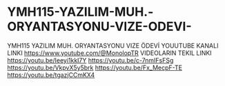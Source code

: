 # YMH115-YAZILIM-MUH.-ORYANTASYONU-VIZE-ODEVI-
YMH115 YAZILIM MUH. ORYANTASYONU VIZE ÖDEVİ
YOUUTUBE KANALI LINKI
https://www.youtube.com/@MonolopTR
VIDEOLARIN TEKIL LINKI
https://youtu.be/Ieeyi1kkI7Y
https://youtu.be/c-7nmIFsFSg
https://youtu.be/VkpvX5y5brk
https://youtu.be/Fx_MecpF-TE
https://youtu.be/tgazjCCmKX4
